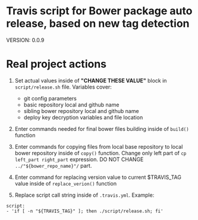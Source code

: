 # Travis script for Bower package auto release, based on new tag detection
VERSION: 0.0.9

# Real project actions

1. Set actual values inside of **"CHANGE THESE VALUE"** block in
`script/release.sh` file. Variables cover:
    
    - git config parameters
    - basic repository local and github name
    - sibling bower repository local and github name
    - deploy key decryption variables and file location
2. Enter commands needed for final bower files building inside of `build()`
function
3. Enter commands for copying files from local base repository to local bower
repository inside of `copy()` function. Change only left part of `cp left_part
right_part` expression. DO NOT CHANGE `../"${bower_repo_name}"/` part.
4. Enter command for replacing version value to current $TRAVIS_TAG value
inside of `replace_verion()` function
5. Replace script call string inside of `.travis.yml`. Example:

```
script:
- 'if [ -n "${TRAVIS_TAG}" ]; then ./script/release.sh; fi'
```

